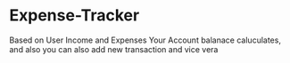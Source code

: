 # Expense-Tracker
Based on User Income and Expenses Your Account balanace caluculates, and also you can also add new transaction and vice vera
